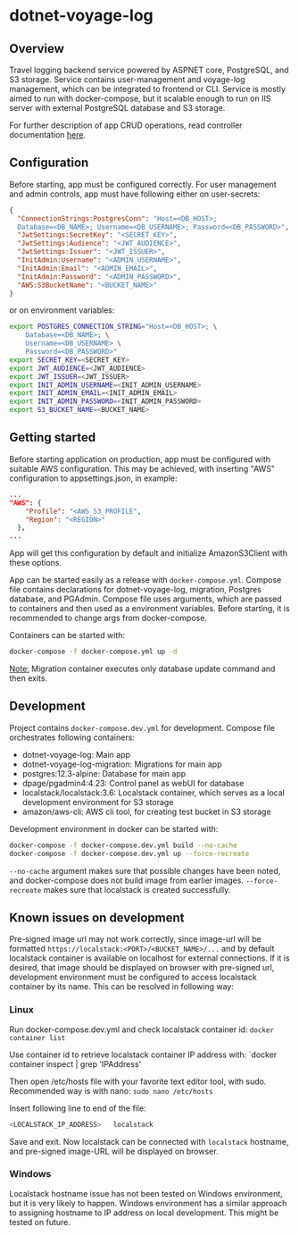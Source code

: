 # dotnet-voyage-log

## Overview
Travel logging backend service powered by ASPNET core, PostgreSQL, and S3 storage. Service contains user-management and voyage-log management, which can be integrated to frontend or CLI. Service is mostly aimed to run with docker-compose, but it scalable enough to run on IIS server with external PostgreSQL database and S3 storage. 

For further description of app CRUD operations, read controller documentation [here](dotnet-voyage-log/Controllers/README.md).


## Configuration
Before starting, app must be configured correctly. For user management and admin controls, app must have following either on user-secrets:

```json
{
  "ConnectionStrings:PostgresConn": "Host=<DB_HOST>; 
  Database=<DB_NAME>; Username=<DB_USERNAME>; Password=<DB_PASSWORD>",
  "JwtSettings:SecretKey": "<SECRET_KEY>",
  "JwtSettings:Audience": "<JWT_AUDIENCE>",
  "JwtSettings:Issuer": "<JWT_ISSUER>",
  "InitAdmin:Username": "<ADMIN_USERNAME>",
  "InitAdmin:Email": "<ADMIN_EMAIL>",
  "InitAdmin:Password": "<ADMIN_PASSWORD>",
  "AWS:S3BucketName": "<BUCKET_NAME>"
}
```

or on environment variables:
```bash
export POSTGRES_CONNECTION_STRING="Host=<DB_HOST>; \
    Database=<DB_NAME>; \
    Username=<DB_USERNAME> \
    Password=<DB_PASSWORD>"
export SECRET_KEY=<SECRET_KEY>
export JWT_AUDIENCE=<JWT_AUDIENCE>
export JWT_ISSUER=<JWT_ISSUER>
export INIT_ADMIN_USERNAME=<INIT_ADMIN_USERNAME>
export INIT_ADMIN_EMAIL=<INIT_ADMIN_EMAIL>
export INIT_ADMIN_PASSWORD=<INIT_ADMIN_PASSWORD>
export S3_BUCKET_NAME=<BUCKET_NAME>
```


## Getting started

Before starting application on production, app must be configured with suitable AWS configuration. This may be achieved, with inserting "AWS" configuration to appsettings.json, in example:
```json
...
"AWS": {
    "Profile": "<AWS_S3_PROFILE",
    "Region": "<REGION>"
  },
...
```
App will get this configuration by default and initialize AmazonS3Client with these options.

App can be started easily as a release with `docker-compose.yml`. Compose file contains declarations for dotnet-voyage-log, migration, Postgres database, and PGAdmin. Compose file uses arguments, which are passed to containers and then used as a environment variables. Before starting, it is recommended to change args from docker-compose.

Containers can be started with:
```bash
docker-compose -f docker-compose.yml up -d
```


<u>Note:</u> Migration container executes only database update command and then exits. 

## Development
Project contains `docker-compose.dev.yml` for development. Compose file orchestrates following containers:
 - dotnet-voyage-log: Main app
 - dotnet-voyage-log-migration: Migrations for main app
 - postgres:12.3-alpine: Database for main app
 - dpage/pgadmin4:4.23: Control panel as webUI for database
 - localstack/localstack:3.6: Localstack container, which serves as a local development environment for S3 storage
 - amazon/aws-cli: AWS cli tool, for creating test bucket in S3 storage

Development environment in docker can be started with:
```bash
docker-compose -f docker-compose.dev.yml build --no-cache
docker-compose -f docker-compose.dev.yml up --force-recreate
```

`--no-cache` argument makes sure that possible changes have been noted, and docker-compose does not build image from earlier images. `--force-recreate` makes sure that localstack is created successfully.

## Known issues on development

Pre-signed image url may not work correctly, since image-url will be formatted `https://localstack:<PORT>/<BUCKET_NAME>/...` and by default localstack container is available on localhost for external connections. If it is desired, that image should be displayed on browser with pre-signed url, development environment must be configured to access localstack container by its name. This can be resolved in following way:

### Linux

Run docker-compose.dev.yml and check localstack container id:
`docker container list`

Use container id to retrieve localstack container IP address with:
`docker container inspect <ID> | grep 'IPAddress'

Then open /etc/hosts file with your favorite text editor tool, with sudo. Recommended way is with nano:
```sudo nano /etc/hosts```

Insert following line to end of the file:
```bash
<LOCALSTACK_IP_ADDRESS>   localstack
```

Save and exit. Now localstack can be connected with `localstack` hostname, and pre-signed image-URL will be displayed on browser.

### Windows

Localstack hostname issue has not been tested on Windows environment, but it is very likely to happen. Windows environment has a similar approach to assigning hostname to IP address on local development. This might be tested on future.

